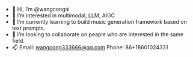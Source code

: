 - 👋 Hi, I’m @wangcongai
- 👀 I’m interested in multimodal, LLM, AIGC
- 🌱 I’m currently learning to build music generation framework based on text prompts.
- 💞️ I’m looking to collaborate on peaple who are interested in the same field.
- 📫 Email: wangcong333666@qq.com  Phone: 86+18601024331

<!---
wangcongai/wangcongai is a ✨ special ✨ repository because its `README.md` (this file) appears on your GitHub profile.
You can click the Preview link to take a look at your changes.
--->
